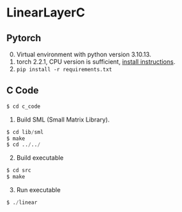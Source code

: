 # LinearLayerC

## Pytorch

0. Virtual environment with python version 3.10.13.
1. torch 2.2.1, CPU version is sufficient, [install instructions](https://download.pytorch.org/whl/cpu).
2. `pip install -r requirements.txt`

## C Code

```s
$ cd c_code
```

1. Build SML (Small Matrix Library).

```s
$ cd lib/sml
$ make
$ cd ../../
```

2. Build executable

```s
$ cd src
$ make
```

3. Run executable

```s
$ ./linear
```
